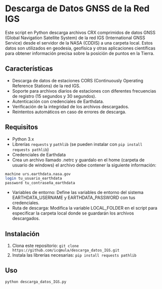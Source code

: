 # Descarga de Datos GNSS de la Red IGS

Este script en Python descarga archivos CRX comprimidos de datos GNSS (Global Navigation Satellite System) de la red IGS (International GNSS Service) desde el servidor de la NASA (CDDIS) a una carpeta local.  Estos datos son utilizados en geodesia, geofísica y otras aplicaciones científicas para obtener información precisa sobre la posición de puntos en la Tierra.

## Características

* Descarga de datos de estaciones CORS (Continuously Operating Reference Stations) de la red IGS.
* Soporte para archivos diarios de estaciones con diferentes frecuencias de registro (15 segundos y 30 segundos).
* Autenticación con credenciales de Earthdata.
* Verificación de la integridad de los archivos descargados.
* Reintentos automáticos en caso de errores de descarga.

## Requisitos

* Python 3.x
* Librerías `requests` y `pathlib` (se pueden instalar con  `pip install requests pathlib`)
* Credenciales de Earthdata
* Crea un archivo llamado .netrc y guardalo en el home (carpeta de usuario de windows) el archivo debe contener la siguiente información:
```bash
machine urs.earthdata.nasa.gov
login tu_usuario_earthdata
password tu_contraseña_earthdata
```
* Variables de entorno:
Define las variables de entorno del sistema EARTHDATA_USERNAME y EARTHDATA_PASSWORD con tus credenciales.
* Ruta de descarga: Modifica la variable LOCAL_FOLDER en el script para especificar la carpeta local donde se guardarán los archivos descargados.

## Instalación

1. Clona este repositorio: `git clone https://github.com/icqmula/descarga_datos_IGS.git`
2. Instala las librerías necesarias: `pip install requests pathlib`

## Uso

```bash
python descarga_datos_IGS.py
```


